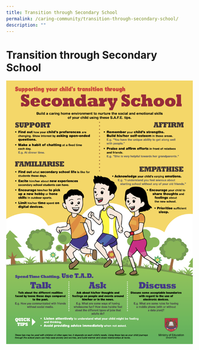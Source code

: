 ```yaml
---
title: Transition through Secondary School
permalink: /caring-community/transition-through-secondary-school/
description: ""
---
```

# **Transition through Secondary School**

![](/images/Transition%20through%20Secondary%20School.png)